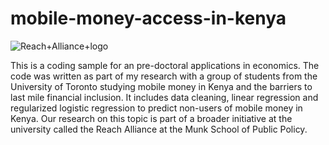 # mobile-money-access-in-kenya

![Reach+Alliance+logo](https://user-images.githubusercontent.com/74945619/100048710-77764d80-2de3-11eb-9c6b-8255d914309d.png)

This is a coding sample for an pre-doctoral applications in economics. The code was written as part of my research with a group of students from the University of Toronto studying mobile money in Kenya and the barriers to last mile financial inclusion. It includes data cleaning, linear regression and regularized logistic regression to predict non-users of mobile money in Kenya. Our research on this topic is part of a broader initiative at the university called the Reach Alliance at the Munk School of Public Policy.

